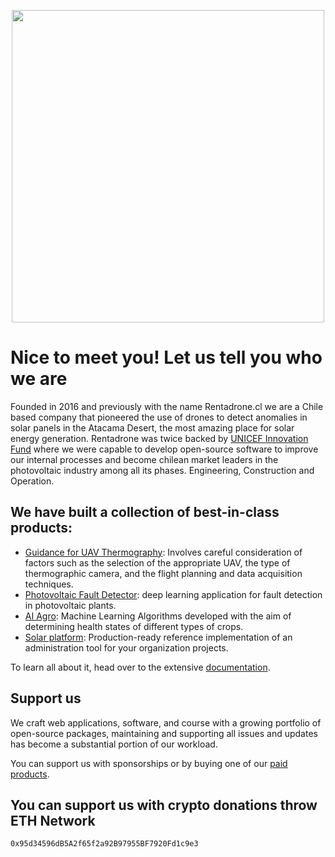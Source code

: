 <p align="center" dir="auto">
  <a href="https://simplemap.io" rel="nofollow"><img src="https://user-images.githubusercontent.com/1696665/222504918-2c16d594-be82-4914-8a19-e8af5dfb4b26.png" width="500" style="max-width: 100%;"></a>
</p>

# Nice to meet you! Let us tell you who we are

Founded in 2016 and previously with the name Rentadrone.cl we are a Chile based company that pioneered the use of drones to detect anomalies in solar panels in the Atacama Desert, the most amazing place for solar energy generation. Rentadrone was twice backed by [UNICEF Innovation Fund](https://www.unicefinnovationfund.org/broadcast/updates/uncief-innovation-fund-graduate-rentadrone) where we were capable to develop open-source software to improve our internal processes and become chilean market leaders in the photovoltaic industry among all its phases. Engineering, Construction and Operation.

## We have built a collection of best-in-class products:

- [Guidance for UAV Thermography](https://github.com/RentadroneCL/Guidance-of-UAV-Thermography): Involves careful consideration of factors such as the selection of the appropriate UAV, the type of thermographic camera, and the flight planning and data acquisition techniques.
- [Photovoltaic Fault Detector](https://github.com/RentadroneCL/Photovoltaic_Fault_Detector): deep learning application for fault detection in photovoltaic plants.
- [AI Agro](https://github.com/RentadroneCL/AI-Agro): Machine Learning Algorithms developed with the aim of determining health states of different types of crops.
- [Solar platform](https://github.com/RentadroneCL/AI-Solar-Platform): Production-ready reference implementation of an administration tool for your organization projects.

To learn all about it, head over to the extensive [documentation](https://rentadronecl.github.io).

## Support us

We craft web applications, software, and course with a growing portfolio of open-source packages, maintaining and supporting all issues and updates has become a substantial portion of our workload.

You can support us with sponsorships or by buying one of our [paid products](https://simplemap.io).

## You can support us with crypto donations throw ETH Network

```"
0x95d34596dB5A2f65f2a92B97955BF7920Fd1c9e3
```
